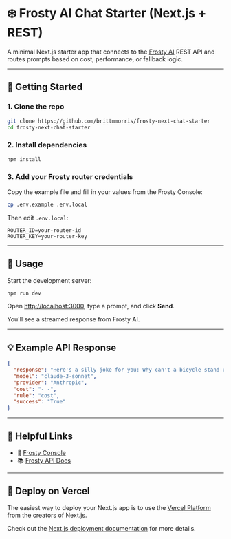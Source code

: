 # ❄️ Frosty AI Chat Starter (Next.js + REST)

A minimal Next.js starter app that connects to the [Frosty AI](https://gofrosty.ai) REST API and routes prompts based on cost, performance, or fallback logic.

---

## 🔧 Getting Started

### 1. Clone the repo

```bash
git clone https://github.com/brittmmorris/frosty-next-chat-starter
cd frosty-next-chat-starter
```

### 2. Install dependencies

```bash
npm install
```

### 3. Add your Frosty router credentials

Copy the example file and fill in your values from the Frosty Console:

```bash
cp .env.example .env.local
```

Then edit `.env.local`:

```env
ROUTER_ID=your-router-id
ROUTER_KEY=your-router-key
```

---

## 💬 Usage

Start the development server:

```bash
npm run dev
```

Open [http://localhost:3000](http://localhost:3000), type a prompt, and click **Send**.

You'll see a streamed response from Frosty AI.

---

## 💡 Example API Response

```json
{
  "response": "Here's a silly joke for you: Why can't a bicycle stand up by itself? It's two-tired!",
  "model": "claude-3-sonnet",
  "provider": "Anthropic",
  "cost": "- -",
  "rule": "cost",
  "success": "True"
}
```

---

## 📎 Helpful Links

- 🧠 [Frosty Console](https://console.gofrosty.ai)
- 📚 [Frosty API Docs](https://docs.gofrosty.ai)

---

## 🚀 Deploy on Vercel

The easiest way to deploy your Next.js app is to use the [Vercel Platform](https://vercel.com/new?utm_medium=default-template&filter=next.js&utm_source=create-next-app&utm_campaign=create-next-app-readme) from the creators of Next.js.

Check out the [Next.js deployment documentation](https://nextjs.org/docs/app/building-your-application/deploying) for more details.
